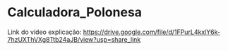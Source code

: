 # Calculadora_Polonesa
Link do vídeo explicação:  https://drive.google.com/file/d/1FPurL4kxlY6k-7hzUXThVXg8Ttb24aJB/view?usp=share_link
